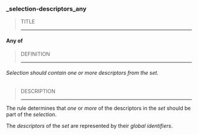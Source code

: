 ### _selection-descriptors_any



> TITLE
> 
> ------

#### Any of



> DEFINITION
> 
> ------

###### Selection should contain one or more descriptors from the set.



> DESCRIPTION
> 
> ------

The rule determines that *one* or *more* of the descriptors in the *set* should be part of the *selection*.

The *descriptors* of the *set* are represented by their *global identifiers*.